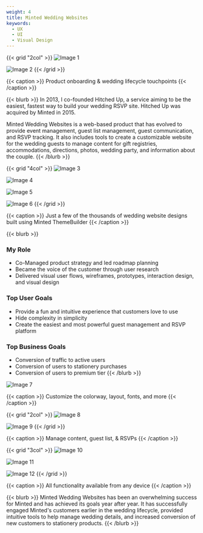 ```yaml
---
weight: 4
title: Minted Wedding Websites
keywords:
  - UX
  - UI
  - Visual Design
---
```


{{< grid "2col" >}}
![Image 1](images/01.jpg)

![Image 2](images/02.jpg)
{{< /grid >}}

{{< caption >}}
Product onboarding & wedding lifecycle touchpoints
{{< /caption >}}

{{< blurb >}}
In 2013, I co-founded Hitched Up, a service aiming to be the easiest, fastest way to build your wedding RSVP site. Hitched Up was acquired by Minted in 2015.

Minted Wedding Websites is a web-based product that has evolved to provide event management, guest list management, guest communication, and RSVP tracking. It also includes tools to create a customizable website for the wedding guests to manage content for gift registries, accommodations, directions, photos, wedding party, and information about the couple.
{{< /blurb >}}

{{< grid "4col" >}}
![Image 3](images/03.jpg)

![Image 4](images/04.jpg)

![Image 5](images/05.jpg)

![Image 6](images/06.jpg)
{{< /grid >}}

{{< caption >}}
Just a few of the thousands of wedding website designs built using Minted ThemeBuilder
{{< /caption >}}

{{< blurb >}}
### My Role

- Co-Managed product strategy and led roadmap planning
- Became the voice of the customer through user research
- Delivered visual user flows, wireframes, prototypes, interaction design, and visual design

### Top User Goals

- Provide a fun and intuitive experience that customers love to use
- Hide complexity in simplicity
- Create the easiest and most powerful guest management and RSVP platform

### Top Business Goals

- Conversion of traffic to active users
- Conversion of users to stationery purchases
- Conversion of users to premium tier
{{< /blurb >}}

![Image 7](images/07.jpg)

{{< caption >}}
Customize the colorway, layout, fonts, and more
{{< /caption >}}

{{< grid "2col" >}}
![Image 8](images/08.jpg)

![Image 9](images/09.jpg)
{{< /grid >}}

{{< caption >}}
Manage content, guest list, & RSVPs
{{< /caption >}}

{{< grid "3col" >}}
![Image 10](images/10.jpg)

![Image 11](images/11.jpg)

![Image 12](images/12.jpg)
{{< /grid >}}

{{< caption >}}
All functionality available from any device
{{< /caption >}}

{{< blurb >}}
Minted Wedding Websites has been an overwhelming success for Minted and has achieved its goals year after year. It has successfully engaged Minted's customers earlier in the wedding lifecycle, provided intuitive tools to help manage wedding details, and increased conversion of new customers to stationery products.
{{< /blurb >}}
